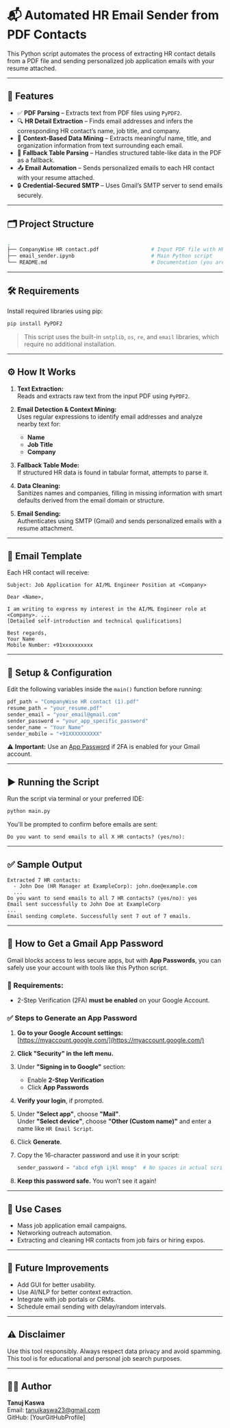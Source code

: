 # 📬 Automated HR Email Sender from PDF Contacts

This Python script automates the process of extracting HR contact details from a PDF file and sending personalized job application emails with your resume attached.

---

## 🚀 Features

- ✅ **PDF Parsing** – Extracts text from PDF files using `PyPDF2`.
- 🔍 **HR Detail Extraction** – Finds email addresses and infers the corresponding HR contact’s name, job title, and company.
- 🧠 **Context-Based Data Mining** – Extracts meaningful name, title, and organization information from text surrounding each email.
- 📑 **Fallback Table Parsing** – Handles structured table-like data in the PDF as a fallback.
- 📤 **Email Automation** – Sends personalized emails to each HR contact with your resume attached.
- 🔒 **Credential-Secured SMTP** – Uses Gmail’s SMTP server to send emails securely.

---

## 🗂️ Project Structure

```bash
.
├── CompanyWise HR contact.pdf                 # Input PDF file with HR emails
├── email_sender.ipynb                         # Main Python script
└── README.md                                  # Documentation (you are here)
```

---

## 🛠️ Requirements

Install required libraries using pip:

```bash
pip install PyPDF2
```

> This script uses the built-in `smtplib`, `os`, `re`, and `email` libraries, which require no additional installation.

---

## ⚙️ How It Works

1. **Text Extraction:**  
   Reads and extracts raw text from the input PDF using `PyPDF2`.

2. **Email Detection & Context Mining:**  
   Uses regular expressions to identify email addresses and analyze nearby text for:
   - **Name**
   - **Job Title**
   - **Company**

3. **Fallback Table Mode:**  
   If structured HR data is found in tabular format, attempts to parse it.

4. **Data Cleaning:**  
   Sanitizes names and companies, filling in missing information with smart defaults derived from the email domain or structure.

5. **Email Sending:**  
   Authenticates using SMTP (Gmail) and sends personalized emails with a resume attachment.

---

## 📧 Email Template

Each HR contact will receive:

```plaintext
Subject: Job Application for AI/ML Engineer Position at <Company>

Dear <Name>,

I am writing to express my interest in the AI/ML Engineer role at <Company>. ...
[Detailed self-introduction and technical qualifications]

Best regards,  
Your Name  
Mobile Number: +91xxxxxxxxxx
```

---

## 🔐 Setup & Configuration

Edit the following variables inside the `main()` function before running:

```python
pdf_path = "CompanyWise HR contact (1).pdf"
resume_path = "your_resume.pdf"
sender_email = "your_email@gmail.com"
sender_password = "your_app_specific_password"
sender_name = "Your Name"
sender_mobile = "+91XXXXXXXXXX"
```

⚠️ **Important:** Use an [App Password](https://support.google.com/accounts/answer/185833?hl=en) if 2FA is enabled for your Gmail account.

---

## ▶️ Running the Script

Run the script via terminal or your preferred IDE:

```bash
python main.py
```

You'll be prompted to confirm before emails are sent:
```
Do you want to send emails to all X HR contacts? (yes/no):
```

---

## ✅ Sample Output

```plaintext
Extracted 7 HR contacts:
  - John Doe (HR Manager at ExampleCorp): john.doe@example.com
  ...
Do you want to send emails to all 7 HR contacts? (yes/no): yes
Email sent successfully to John Doe at ExampleCorp
...
Email sending complete. Successfully sent 7 out of 7 emails.
```

---

## 🔐 How to Get a Gmail App Password

Gmail blocks access to less secure apps, but with **App Passwords**, you can safely use your account with tools like this Python script.

### 📌 Requirements:
- 2-Step Verification (2FA) **must be enabled** on your Google Account.

### ✅ Steps to Generate an App Password

1. **Go to your Google Account settings:**  
   [https://myaccount.google.com/](https://myaccount.google.com/)

2. **Click "Security" in the left menu.**

3. Under **"Signing in to Google"** section:  
   - Enable **2-Step Verification**  
   - Click **App Passwords**

4. **Verify your login**, if prompted.

5. Under **"Select app"**, choose **"Mail"**.  
   Under **"Select device"**, choose **"Other (Custom name)"** and enter a name like `HR Email Script`.

6. Click **Generate**.

7. Copy the 16-character password and use it in your script:

   ```python
   sender_password = "abcd efgh ijkl mnop"  # No spaces in actual script
   ```

8. **Keep this password safe.** You won’t see it again!

---

## 🧠 Use Cases

- Mass job application email campaigns.
- Networking outreach automation.
- Extracting and cleaning HR contacts from job fairs or hiring expos.

---

## 📎 Future Improvements

- Add GUI for better usability.
- Use AI/NLP for better context extraction.
- Integrate with job portals or CRMs.
- Schedule email sending with delay/random intervals.

---

## ⚠️ Disclaimer

Use this tool responsibly. Always respect data privacy and avoid spamming. This tool is for educational and personal job search purposes.

---

## 🧑‍💻 Author

**Tanuj Kaswa**  
Email: tanujkaswa23@gmail.com  
GitHub: [YourGitHubProfile]
